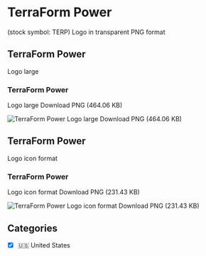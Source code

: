 # TerraForm Power
 (stock symbol: TERP) Logo in transparent PNG format

## TerraForm Power
 Logo large

### TerraForm Power
 Logo large Download PNG (464.06 KB)

![TerraForm Power
 Logo large Download PNG (464.06 KB)](/img/orig/TERP_BIG-ffe62fd5.png)

## TerraForm Power
 Logo icon format

### TerraForm Power
 Logo icon format Download PNG (231.43 KB)

![TerraForm Power
 Logo icon format Download PNG (231.43 KB)](/img/orig/TERP-4a7f9ac3.png)



## Categories
- [x] 🇺🇸 United States
